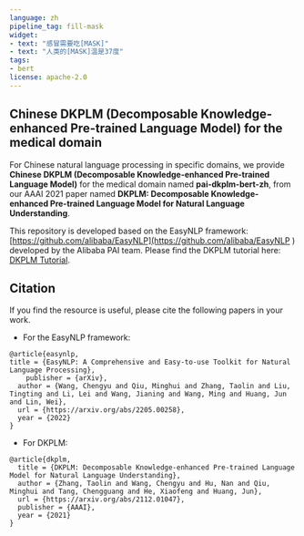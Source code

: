 ```yaml
---
language: zh
pipeline_tag: fill-mask
widget:
- text: "感冒需要吃[MASK]"
- text: "人类的[MASK]温是37度"
tags:
- bert
license: apache-2.0
---
```

## Chinese DKPLM (Decomposable Knowledge-enhanced Pre-trained Language Model) for the medical domain
For Chinese natural language processing in specific domains, we provide **Chinese DKPLM (Decomposable Knowledge-enhanced Pre-trained Language Model)** for the medical domain named **pai-dkplm-bert-zh**, from our AAAI 2021 paper named **DKPLM: Decomposable Knowledge-enhanced Pre-trained Language Model for Natural Language Understanding**.

This repository is developed based on the EasyNLP framework: [https://github.com/alibaba/EasyNLP](https://github.com/alibaba/EasyNLP ) developed by the Alibaba PAI team. Please find the DKPLM tutorial here: [DKPLM Tutorial](https://github.com/alibaba/EasyNLP/tree/master/examples/dkplm_pretraining).

## Citation
If you find the resource is useful, please cite the following papers in your work.

- For the EasyNLP framework:
```
@article{easynlp, 
title = {EasyNLP: A Comprehensive and Easy-to-use Toolkit for Natural Language Processing},   		
	publisher = {arXiv}, 
  author = {Wang, Chengyu and Qiu, Minghui and Zhang, Taolin and Liu, Tingting and Li, Lei and Wang, Jianing and Wang, Ming and Huang, Jun and Lin, Wei}, 
  url = {https://arxiv.org/abs/2205.00258}, 
  year = {2022} 
} 
```
- For DKPLM:
```
@article{dkplm, 
  title = {DKPLM: Decomposable Knowledge-enhanced Pre-trained Language Model for Natural Language Understanding}, 
  author = {Zhang, Taolin and Wang, Chengyu and Hu, Nan and Qiu, Minghui and Tang, Chengguang and He, Xiaofeng and Huang, Jun}, 
  url = {https://arxiv.org/abs/2112.01047},   			
  publisher = {AAAI}, 
  year = {2021} 
} 
```